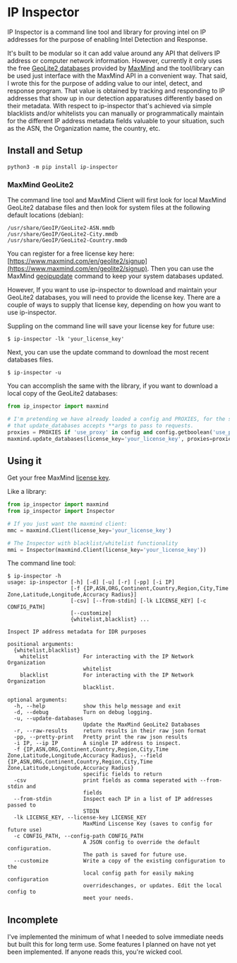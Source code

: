 # IP Inspector

IP Inspector is a command line tool and library for proving intel on IP addresses for the purpose of enabling Intel Detection and Response.

It's built to be modular so it can add value around any API that delivers IP address or computer network information. However, currently it only uses the free [GeoLite2 databases](https://dev.maxmind.com/geoip/geoip2/geolite2/) provided by [MaxMind](https://www.maxmind.com/en/home) and the tool/library can be used just interface with the MaxMind API in a convenient way. That said, I wrote this for the purpose of adding value to our intel, detect, and response program. That value is obtained by tracking and responding to IP addresses that show up in our detection apparatuses differently based on their metadata. With respect to ip-inspector that's achieved via simple blacklists and/or whitelists you can manually or programmatically maintain for the different IP address metadata fields valuable to your situation, such as the ASN, the Organization name, the country, etc.

## Install and Setup

`python3 -m pip install ip-inspector`

### MaxMind GeoLite2
The command line tool and MaxMind Client will first look for local MaxMind GeoLite2 database files and then look for system files at the following default locations (debian):

    /usr/share/GeoIP/GeoLite2-ASN.mmdb
    /usr/share/GeoIP/GeoLite2-City.mmdb
    /usr/share/GeoIP/GeoLite2-Country.mmdb

 You can register for a free license key here: [https://www.maxmind.com/en/geolite2/signup](https://www.maxmind.com/en/geolite2/signup). Then you can use the MaxMind [geoipupdate](https://dev.maxmind.com/geoip/geoipupdate/) command to keep your system databases updated.
 
 However, If you want to use ip-inspector to download and maintain your GeoLite2 databases, you will need to provide the license key. There are a couple of ways to supply that license key, depending on how you want to use ip-inspector.

Suppling on the command line will save your license key for future use:

```
$ ip-inspector -lk 'your_license_key'
```

Next, you can use the update command to download the most recent databases files.

```
$ ip-inspector -u
```

You can accomplish the same with the library, if you want to download a local copy of the GeoLite2 databases:

```python
from ip_inspector import maxmind

# I'm pretending we have already loaded a config and PROXIES, for the sake of the example and to show
# that update_databases accepts **args to pass to requests.
proxies = PROXIES if 'use_proxy' in config and config.getboolean('use_proxy') else None
maxmind.update_databases(license_key='your_license_key', proxies=proxies):
```

## Using it

Get your free MaxMind [license key](https://dev.maxmind.com/geoip/geoip2/geolite2/).

Like a library:

```python
from ip_inspector import maxmind
from ip_inspector import Inspector

# If you just want the maxmind client:
mmc = maxmind.Client(license_key='your_license_key')

# The Inspector with blacklist/whitelist functionality
mmi = Inspector(maxmind.Client(license_key='your_license_key'))
```

The command line tool:

```
$ ip-inspector -h
usage: ip-inspector [-h] [-d] [-u] [-r] [-pp] [-i IP]
                    [-f {IP,ASN,ORG,Continent,Country,Region,City,Time Zone,Latitude,Longitude,Accuracy Radius}]
                    [-csv] [--from-stdin] [-lk LICENSE_KEY] [-c CONFIG_PATH]
                    [--customize]
                    {whitelist,blacklist} ...

Inspect IP address metadata for IDR purposes

positional arguments:
  {whitelist,blacklist}
    whitelist           For interacting with the IP Network Organization
                        whitelist
    blacklist           For interacting with the IP Network Organization
                        blacklist.

optional arguments:
  -h, --help            show this help message and exit
  -d, --debug           Turn on debug logging.
  -u, --update-databases
                        Update the MaxMind GeoLite2 Databases
  -r, --raw-results     return results in their raw json format
  -pp, --pretty-print   Pretty print the raw json results
  -i IP, --ip IP        A single IP address to inspect.
  -f {IP,ASN,ORG,Continent,Country,Region,City,Time Zone,Latitude,Longitude,Accuracy Radius}, --field {IP,ASN,ORG,Continent,Country,Region,City,Time Zone,Latitude,Longitude,Accuracy Radius}
                        specific fields to return
  -csv                  print fields as comma seperated with --from-stdin and
                        fields
  --from-stdin          Inspect each IP in a list of IP addresses passed to
                        STDIN
  -lk LICENSE_KEY, --license-key LICENSE_KEY
                        MaxMind Liscense Key (saves to config for future use)
  -c CONFIG_PATH, --config-path CONFIG_PATH
                        A JSON config to override the default configuration.
                        The path is saved for future use.
  --customize           Write a copy of the existing configuration to the
                        local config path for easily making configuration
                        overrideschanges, or updates. Edit the local config to
                        meet your needs.
```

## Incomplete

I've implemented the minimum of what I needed to solve immediate needs but built this for long term use. Some features I planned on have not yet been implemented. If anyone reads this, you're wicked cool.
